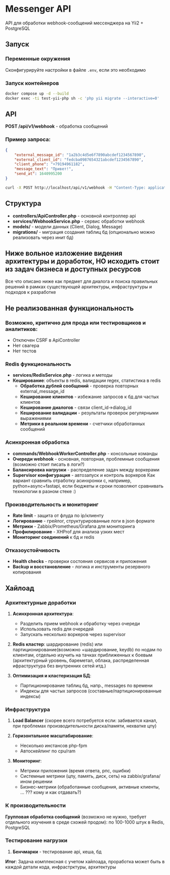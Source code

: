 # Messenger API

API для обработки webhook-сообщений мессенджера на Yii2 + PostgreSQL

## Запуск

### Переменные окружения
Сконфигурируйте настройки в файле `.env`, если это необходимо


### Запуск контейнеров
```bash
docker compose up -d --build
docker exec -ti test-yii-php sh -c 'php yii migrate --interactive=0'
```

## API
**POST /api/v1/webhook** - обработка сообщений

### Пример запроса:
```json
{
    "external_message_id": "1a2b3c4d5e6f7890abcdef1234567890",
    "external_client_id": "fedcba0987654321abcdef1234567890",
    "client_phone": "+79194961182",
    "message_text": "Привет!",
    "send_at": 1640995200
}
```

```bash
curl -X POST http://localhost/api/v1/webhook -H "Content-Type: application/json" -d '{"external_message_id":"1a2b3c4d5e6f7890abcdef1234567890", "external_client_id":"fedcba0987654321abcdef1234567890","client_phone":"+79194961182","message_text":"Привет!","send_at":1640995200}'
```

## Структура
- **controllers/ApiController.php** - основной контроллер api
- **services/WebhookService.php** - сервис обработки webhook
- **models/** - модели данных (Client, Dialog, Message)
- **migrations/** - миграция создания таблиц бд (опционально можно реализовать через инит бд)


## Ниже вольное изложение видения архитектуры и доработок, НО исходить стоит из задач бизнеса и доступных ресурсов
Все что описано ниже как предмет для диалога и поиска правильных решений в рамках существующей архитектуры, инфраструктуры и подходов к разработке

## Не реализованная функциональность

### Возможно, критично для прода или тестировщиков и аналитиков:
- Отключен CSRF в ApiController
- Нет свагера
- Нет тестов

### Redis функциональность
- **services/RedisService.php** - логика и методы
- **Кеширование**: объекты в redis, валидации regex, статистика в redis
    - **Обработка дублей сообщений** - проверка повторных external_message_id
    - **Кеширование клиентов** - избежание запросов к бд для частых клиентов  
    - **Кеширование диалогов** - связи client_id->dialog_id
    - **Кеширование валидации** - результаты проверок регулярными выражениями
    - **Метрики в реальном времени** - счетчики обработанных сообщений

### Асинхронная обработка
- **commands/WebhookWorkerController.php** - консольные команды
- **Очереди webhook** - основная, повторная, проблемные сообщения (возможно стоит писать в логи?)
- **Балансировка нагрузки** - распределение задач между воркерами
- **Supervisor конфигурация** - автозапуск и контроль воркеров
Как вариант сравнить отработку асинхронки с, например, python+async+fastapi, если бюджеты и сроки позволяют сравнивать технологии в разном стеке :)

### Производительность и мониторинг
- **Rate limit** - защита от флуда по ip/клиенту
- **Логирование** - грейлог, структурированные логи в json формате
- **Метрики** - Zabbix/Prometheus/Grafana для мониторинга
- **Профилирование** - XHProf для анализа узких мест
- **Мониторинг соединений** к бд и redis

### Отказоустойчивость
- **Health checks** - проверки состояния сервисов и приложения
- **Backup и восстановление** - логика и инструменты резервного копирования

## Хайлоад

### Архитектурные доработки
1. **Асинхронная архитектура**:
   - Разделить прием webhook и обработку через очереди
   - Использовать redis для очередей
   - Запускать несколько воркеров через supervisor

2. **Redis кластер**: шардирование (redis) или партиционирование(возможно +шардирование, keydb) по нодам по клиентам, отдельно изучить на тачках приближенных к боевым (архитектурный уровень, бареметал, облака, распределенная ифраструктура без внутренних сетей итд.) 

3. **Оптимизация и кластеризация БД**:
   - Партиционирование таблиц бд, напр., messages по времени
   - Индексы для частых запросов (составные/партиционированные индексы)

### Инфраструктура
1. **Load Balancer** (скорее всего потребуется если: забивается канал, при проблемах производительности диска/памяти, нехватке цпу)

2. **Горизонтальное масштабирование**:
   - Несколько инстансов php-fpm
   - Автоскейлинг по cpu/ram

3. **Мониторинг**:
   - Метрики приложения (время ответа, рпс, ошибки)
   - Системные метрики (цпу, память, диск, сеть) на zabbix/grafana/ином решении
   - Бизнес-метрики (обработанные сообщения, активные клиенты, ... ??? кому и как отдавать?)

### К производительности
**Групповая обработка сообщений** (возможно не нужно, требует отдельного изучения в среде схожей продом): по 100-1000 штук в Redis, PostgreSQL

### Тестирование нагрузки
1. **Бенчмарки** - тестирование api, кеша, бд

**Итог**: Задача комплексная с учетом хайлоада, проработка может быть в каждой детали кода, инфрастрктуры, архитектуры 
